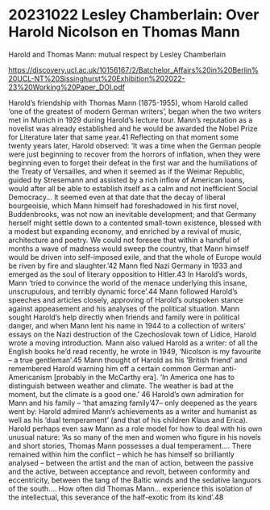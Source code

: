 # 20231022 Lesley Chamberlain: Over Harold Nicolson en Thomas Mann
Harold and Thomas Mann: mutual respect by Lesley Chamberlain

https://discovery.ucl.ac.uk/10156167/2/Batchelor_Affairs%20in%20Berlin%20UCL-NT%20Sissinghurst%20Exhibition%202022-23%20Working%20Paper_DOI.pdf

Harold’s friendship with Thomas Mann (1875-1955), whom Harold called ‘one of the greatest of modern German writers’, began when the two writers met in Munich in 1929 during Harold’s lecture tour. Mann’s reputation as a novelist was already established and he would be awarded the Nobel Prize for Literature later that same year.41 Reflecting on that moment some twenty years later, Harold observed:
‘It was a time when the German people were just beginning to recover from the horrors of inflation, when they were beginning even to forget their defeat in the first war and the humiliations of the Treaty of Versailles, and when it seemed as if the Weimar Republic, guided by Stresemann and assisted by a rich inflow of American loans, would after all be able to establish itself as a calm and not inefficient Social Democracy… It seemed even at that date that the decay of liberal bourgeoisie, which Mann himself had foreshadowed in his first novel, Buddenbrooks, was not now an inevitable development; and that Germany herself might settle down to a contented small-town existence, blessed with a modest but expanding economy, and enriched by a revival of music, architecture and poetry. We could not foresee that within a handful of months a wave of madness would sweep the country, that Mann himself would be driven into self-imposed exile, and that the whole of Europe would be riven by fire and slaughter.’42
Mann fled Nazi Germany in 1933 and emerged as the soul of literary opposition to Hitler.43 In Harold’s words, Mann ‘tried to convince the world of the menace underlying this insane, unscrupulous, and terribly dynamic force’.44 Mann followed Harold’s speeches and articles closely, approving of Harold’s outspoken stance against appeasement and his analyses of the political situation. Mann sought Harold’s help directly when friends and family were in political danger, and when Mann lent his name in 1944 to a collection of writers’ essays on the Nazi destruction of the Czechoslovak town of Lidice, Harold wrote a moving introduction.
Mann also valued Harold as a writer: of all the English books he’d read recently, he wrote in 1949, ‘Nicolson is my favourite – a true gentleman’.45 Mann thought of Harold as his ‘British friend’ and remembered Harold warning him off a certain common German anti-Americanism [probably in the McCarthy era]. ‘In America one has to distinguish between weather and climate. The weather is bad at the moment, but the climate is a good one.’ 46
Harold’s own admiration for Mann and his family – ‘that amazing family’47– only deepened as the years went by: Harold admired Mann’s achievements as a writer and humanist as well as his ‘dual temperament’ (and that of his children Klaus and Erica). Harold perhaps even saw Mann as a role model for how to deal with his own unusual nature: ‘As so many of the men and women who figure in his novels and short stories, Thomas Mann possesses a dual temperament…. There remained within him the conflict – which he has himself so brilliantly analysed – between the artist and the man of action, between the passive and the active, between acceptance and revolt, between conformity and eccentricity, between the tang of the Baltic winds and the sedative languors of the south…. How often did Thomas Mann… experience this isolation of the intellectual, this severance of the half-exotic from its kind’.48